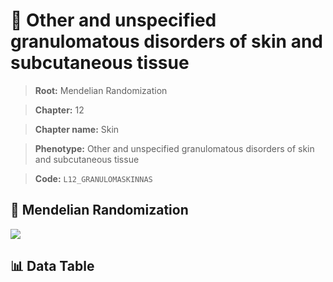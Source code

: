 # 🧪 Other and unspecified granulomatous disorders of skin and subcutaneous tissue

> **Root:** Mendelian Randomization

> **Chapter:** 12  

> **Chapter name:** Skin

> **Phenotype:** Other and unspecified granulomatous disorders of skin and subcutaneous tissue  

> **Code:** `L12_GRANULOMASKINNAS`

## 🧬 Mendelian Randomization  

<img src="/MR/Figures/Forward/L12_GRANULOMASKINNAS.png"/>

## 📊 Data Table

<CsvTableMRF src="/MR/Data/Forward/L12_GRANULOMASKINNAS.csv"/>

